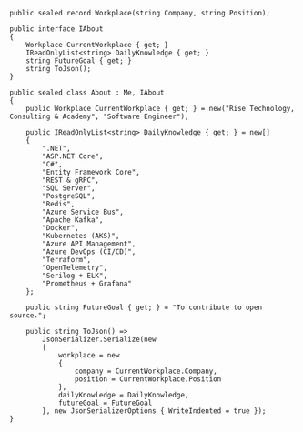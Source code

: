     public sealed record Workplace(string Company, string Position);

    public interface IAbout
    {
        Workplace CurrentWorkplace { get; }
        IReadOnlyList<string> DailyKnowledge { get; }
        string FutureGoal { get; }
        string ToJson();
    }

    public sealed class About : Me, IAbout
    {
        public Workplace CurrentWorkplace { get; } = new("Rise Technology, Consulting & Academy", "Software Engineer");

        public IReadOnlyList<string> DailyKnowledge { get; } = new[]
        {
            ".NET",
            "ASP.NET Core",
            "C#",
            "Entity Framework Core",
            "REST & gRPC",
            "SQL Server",
            "PostgreSQL",
            "Redis",
            "Azure Service Bus",
            "Apache Kafka",
            "Docker",
            "Kubernetes (AKS)",
            "Azure API Management",
            "Azure DevOps (CI/CD)",
            "Terraform",
            "OpenTelemetry",
            "Serilog + ELK",
            "Prometheus + Grafana"
        };

        public string FutureGoal { get; } = "To contribute to open source.";

        public string ToJson() =>
            JsonSerializer.Serialize(new
            {
                workplace = new
                {
                    company = CurrentWorkplace.Company,
                    position = CurrentWorkplace.Position
                },
                dailyKnowledge = DailyKnowledge,
                futureGoal = FutureGoal
            }, new JsonSerializerOptions { WriteIndented = true });
    }
